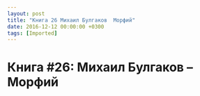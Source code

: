 ```yaml
---
layout: post
title: "Книга 26 Михаил Булгаков  Морфий"
date: 2016-12-12 00:00:00 +0300
tags: [Imported]
---
```

# Книга #26: Михаил Булгаков – Морфий

